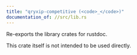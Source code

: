 ```yaml
---
title: "qryxip-competitive (<code>_</code>)"
documentation_of: //src/lib.rs
---
```

Re-exports the library crates for rustdoc.

This crate itself is not intended to be used directly.
